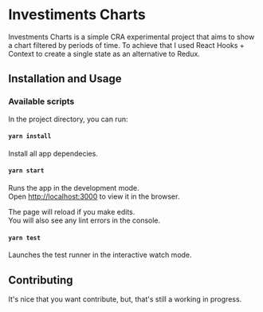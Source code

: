 # Investiments Charts

Investments Charts is a simple CRA experimental project that aims to show a chart filtered by periods of time. To achieve that I used React Hooks + Context to create a single state as an alternative to Redux.

## Installation and Usage

### Available scripts

In the project directory, you can run:

#### `yarn install`

Install all app dependecies.

#### `yarn start`

Runs the app in the development mode.<br />
Open [http://localhost:3000](http://localhost:3000) to view it in the browser.

The page will reload if you make edits.<br />
You will also see any lint errors in the console.

#### `yarn test`

Launches the test runner in the interactive watch mode.

## Contributing

It's nice that you want contribute, but, that's still a working in progress.
